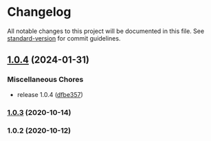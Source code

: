 # Changelog

All notable changes to this project will be documented in this file. See [standard-version](https://github.com/conventional-changelog/standard-version) for commit guidelines.

## [1.0.4](https://github.com/TomKopp/CssColor/compare/@csscolor/rgb2hex@1.0.3...@csscolor/rgb2hex@1.0.4) (2024-01-31)


### Miscellaneous Chores

* release 1.0.4 ([dfbe357](https://github.com/TomKopp/CssColor/commit/dfbe3574ca963568a6f9fc4af791b7b33f76df13))

### [1.0.3](https://github.com/witzbould/CssColor/compare/@csscolor/rgb2hex@1.0.2...@csscolor/rgb2hex@1.0.3) (2020-10-14)

### 1.0.2 (2020-10-12)
